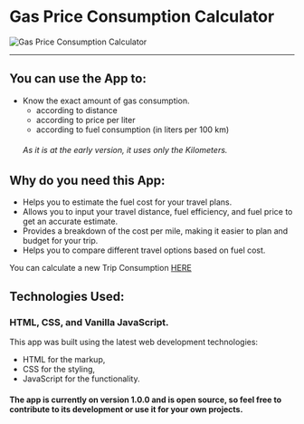 # Gas Price Consumption Calculator
![Gas Price Consumption Calculator ](https://user-images.githubusercontent.com/56940002/223097721-6b2b5d42-ee57-40ba-8541-e89e317306fc.png)

___
## You can use the App to:
* Know the exact amount of gas consumption.
  * according to distance
  * according to price per liter
  * according to fuel consumption (in liters per 100 km)
  ###### As it is at the early version, it uses only the Kilometers.
## Why do you need this App:
* Helps you to estimate the fuel cost for your travel plans.
* Allows you to input your travel distance, fuel efficiency, and fuel price to get an accurate estimate.
* Provides a breakdown of the cost per mile, making it easier to plan and budget for your trip.
* Helps you to compare different travel options based on fuel cost.

 You can calculate a new Trip Consumption [HERE](https://luc-constantin.github.io/Gas-Consumption/)

## Technologies Used:
### HTML, CSS, and Vanilla JavaScript.
This app was built using the latest web development technologies: 
* HTML for the markup, 
* CSS for the styling, 
* JavaScript for the functionality. 
#### The app is currently on version 1.0.0 and is open source, so feel free to contribute to its development or use it for your own projects.
